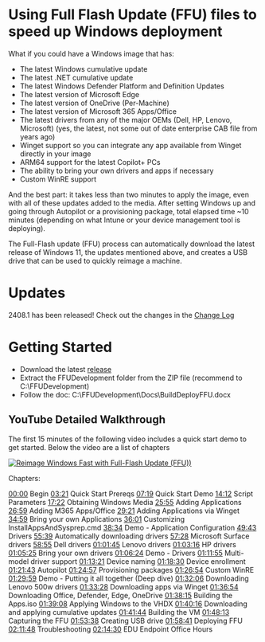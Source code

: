 # Using Full Flash Update (FFU) files to speed up Windows deployment

What if you could have a Windows image that has:

- The latest Windows cumulative update
- The latest .NET cumulative update
- The latest Windows Defender Platform and Definition Updates
- The latest version of Microsoft Edge
- The latest version of OneDrive (Per-Machine)
- The latest version of Microsoft 365 Apps/Office
- The latest drivers from any of the major OEMs (Dell, HP, Lenovo, Microsoft) (yes, the latest, not some out of date enterprise CAB file from years ago)
- Winget support so you can integrate any app available from Winget directly in your image
- ARM64 support for the latest Copilot+ PCs
- The ability to bring your own drivers and apps if necessary
- Custom WinRE support

And the best part: it takes less than two minutes to apply the image, even with all of these updates added to the media. After setting Windows up and going through Autopilot or a provisioning package, total elapsed time ~10 minutes (depending on what Intune or your device management tool is deploying).

The Full-Flash update (FFU) process can automatically download the latest release of Windows 11, the updates mentioned above, and creates a USB drive that can be used to quickly reimage a machine.

# Updates

2408.1 has been released! Check out the changes in the [Change Log](ChangeLog.md)

# Getting Started

- Download the latest [release](https://github.com/rbalsleyMSFT/FFU/releases)
- Extract the FFUDevelopment folder from the ZIP file (recommend to C:\FFUDevelopment)
- Follow the doc: C:\FFUDevelopment\Docs\BuildDeployFFU.docx

## YouTube Detailed Walkthrough

The first 15 minutes of the following video includes a quick start demo to get started. Below the video are a list of chapters

[![Reimage Windows Fast with Full-Flash Update (FFU))](https://img.youtube.com/vi/rqXRbgeeKSQ/maxresdefault.jpg)](https://www.youtube.com/watch?v=rqXRbgeeKSQ "Reimage Windows Fast with Full-Flash Update (FFU))")

Chapters:

[00:00](https://www.youtube.com/watch?v=rqXRbgeeKSQ&t=0s) Begin 
[03:21](https://www.youtube.com/watch?v=rqXRbgeeKSQ&t=201s) Quick Start Prereqs 
[07:19](https://www.youtube.com/watch?v=rqXRbgeeKSQ&t=439s) Quick Start Demo 
[14:12](https://www.youtube.com/watch?v=rqXRbgeeKSQ&t=852s) Script Parameters 
[17:22](https://www.youtube.com/watch?v=rqXRbgeeKSQ&t=1042s) Obtaining Windows Media 
[25:55](https://www.youtube.com/watch?v=rqXRbgeeKSQ&t=1555s) Adding Applications
[26:59](https://www.youtube.com/watch?v=rqXRbgeeKSQ&t=1619s) Adding M365 Apps/Office
[29:21](https://www.youtube.com/watch?v=rqXRbgeeKSQ&t=1761s) Adding Applications via Winget
[34:59](https://www.youtube.com/watch?v=rqXRbgeeKSQ&t=2099s) Bring your own Applications
[36:01](https://www.youtube.com/watch?v=rqXRbgeeKSQ&t=2161s) Customizing InstallAppsAndSysprep.cmd
[38:34](https://www.youtube.com/watch?v=rqXRbgeeKSQ&t=2314s) Demo - Application Configuration
[49:43](https://www.youtube.com/watch?v=rqXRbgeeKSQ&t=2983s) Drivers
[55:39](https://www.youtube.com/watch?v=rqXRbgeeKSQ&t=3339s) Automatically downloading drivers
[57:28](https://www.youtube.com/watch?v=rqXRbgeeKSQ&t=3448s) Microsoft Surface drivers
[58:55](https://www.youtube.com/watch?v=rqXRbgeeKSQ&t=3535s) Dell drivers
[01:01:45](https://www.youtube.com/watch?v=rqXRbgeeKSQ&t=3705s) Lenovo drivers
[01:03:16](https://www.youtube.com/watch?v=rqXRbgeeKSQ&t=3796s) HP drivers
[01:05:25](https://www.youtube.com/watch?v=rqXRbgeeKSQ&t=3925s) Bring your own drivers
[01:06:24](https://www.youtube.com/watch?v=rqXRbgeeKSQ&t=3984s) Demo - Drivers
[01:11:55](https://www.youtube.com/watch?v=rqXRbgeeKSQ&t=4315s) Multi-model driver support
[01:13:21](https://www.youtube.com/watch?v=rqXRbgeeKSQ&t=4401s) Device naming
[01:18:30](https://www.youtube.com/watch?v=rqXRbgeeKSQ&t=4710s) Device enrollment
[01:21:43](https://www.youtube.com/watch?v=rqXRbgeeKSQ&t=4903s) Autopilot
[01:24:57](https://www.youtube.com/watch?v=rqXRbgeeKSQ&t=5097s) Provisioning packages
[01:26:54](https://www.youtube.com/watch?v=rqXRbgeeKSQ&t=5214s) Custom WinRE
[01:29:59](https://www.youtube.com/watch?v=rqXRbgeeKSQ&t=5399s) Demo - Putting it all together (Deep dive)
[01:32:06](https://www.youtube.com/watch?v=rqXRbgeeKSQ&t=5526s) Downloading Lenovo 500w drivers
[01:33:28](https://www.youtube.com/watch?v=rqXRbgeeKSQ&t=5608s) Downloading apps via Winget
[01:36:54](https://www.youtube.com/watch?v=rqXRbgeeKSQ&t=5814s) Downloading Office, Defender, Edge, OneDrive
[01:38:15](https://www.youtube.com/watch?v=rqXRbgeeKSQ&t=5895s) Building the Apps.iso
[01:39:08](https://www.youtube.com/watch?v=rqXRbgeeKSQ&t=5948s) Applying Windows to the VHDX
[01:40:16](https://www.youtube.com/watch?v=rqXRbgeeKSQ&t=6016s) Downloading and applying cumulative updates
[01:41:44](https://www.youtube.com/watch?v=rqXRbgeeKSQ&t=6104s) Building the VM
[01:48:13](https://www.youtube.com/watch?v=rqXRbgeeKSQ&t=6493s) Capturing the FFU
[01:53:38](https://www.youtube.com/watch?v=rqXRbgeeKSQ&t=6818s) Creating USB drive
[01:58:41](https://www.youtube.com/watch?v=rqXRbgeeKSQ&t=7121s) Deploying FFU
[02:11:48](https://www.youtube.com/watch?v=rqXRbgeeKSQ&t=7908s) Troubleshooting
[02:14:30](https://www.youtube.com/watch?v=rqXRbgeeKSQ&t=8070s) EDU Endpoint Office Hours
